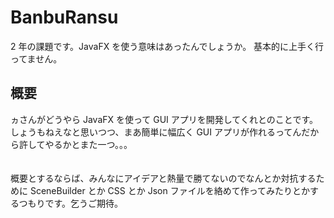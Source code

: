 # BanbuRansu

2 年の課題です。JavaFX を使う意味はあったんでしょうか。
基本的に上手く行ってません。

## 概要

ヵさんがどうやら JavaFX を使って GUI アプリを開発してくれとのことです。
しょうもねえなと思いつつ、まあ簡単に幅広く GUI アプリが作れるってんだから許してやるかとまた一つ。。。<br><br><br>
概要とするならば、みんなにアイデアと熱量で勝てないのでなんとか対抗するために SceneBuilder とか CSS とか Json ファイルを絡めて作ってみたりとかするつもりです。乞うご期待。
